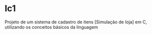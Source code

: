 # Ic1
Projeto de um sistema de cadastro de itens [Simulação de loja] em C, utilizando os conceitos básicos da linguagem
